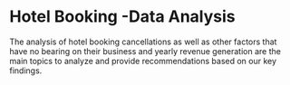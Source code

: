 # Hotel Booking -Data Analysis
The analysis of hotel booking cancellations as well as other factors that have no bearing on  their business and yearly revenue generation are the main topics to analyze and provide recommendations based on our key findings.
